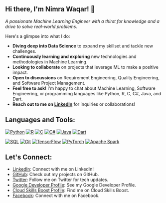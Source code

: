 ## Hi there, I'm Nimra Waqar! 👋

*A passionate Machine Learning Engineer with a thirst for knowledge and a drive to solve real-world problems.*  

Here's a glimpse into what I do:

* **Diving deep into Data Science** to expand my skillset and tackle new challenges.
* **Continuously learning and exploring** new technologies and methodologies in Machine Learning.
* **Looking to collaborate** on projects that leverage ML to make a positive impact.
* **Open to discussions** on Requirement Engineering, Quality Engineering, and Software Project Management.
* **Feel free to ask!** I'm happy to chat about Machine Learning, Software Engineering, or programming languages like Python, R, C, C#, Java, and Dart.
* **Reach out to me on [LinkedIn](https://www.linkedin.com/in/nimrahwaqar/)** for inquiries or collaborations!

## Languages and Tools:

[![Python](https://img.shields.io/badge/-Python-3776AB?style=flat-square&logo=python&logoColor=white)](https://img.shields.io/badge/-Python-3776AB?style=flat-square&logo=python&logoColor=white)
[![R](https://img.shields.io/badge/-R-276DC3?style=flat-square&logo=r&logoColor=white)](https://img.shields.io/badge/-R-276DC3?style=flat-square&logo=r&logoColor=white)
[![C](https://img.shields.io/badge/-C-A8B9CC?style=flat-square&logo=c&logoColor=white)](https://img.shields.io/badge/-C-A8B9CC?style=flat-square&logo=c&logoColor=white)
[![C#](https://img.shields.io/badge/-C%23-239120?style=flat-square&logo=c-sharp&logoColor=white)](https://img.shields.io/badge/-C%23-239120?style=flat-square&logo=c-sharp&logoColor=white)
[![Java](https://img.shields.io/badge/-Java-007396?style=flat-square&logo=java&logoColor=white)](https://img.shields.io/badge/-Java-007396?style=flat-square&logo=java&logoColor=white)
[![Dart](https://img.shields.io/badge/-Dart-0175C2?style=flat-square&logo=dart&logoColor=white)](https://img.shields.io/badge/-Dart-0175C2?style=flat-square&logo=dart&logoColor=white)

[![SQL](https://img.shields.io/badge/-SQL-4479A1?style=flat-square&logo=sql&logoColor=white)](https://img.shields.io/badge/-SQL-4479A1?style=flat-square&logo=sql&logoColor=white)
[![Git](https://img.shields.io/badge/-Git-F05032?style=flat-square&logo=git&logoColor=white)](https://img.shields.io/badge/-Git-F05032?style=flat-square&logo=git&logoColor=white)
[![TensorFlow](https://img.shields.io/badge/-TensorFlow-FF6F00?style=flat-square&logo=tensorflow&logoColor=white)](https://img.shields.io/badge/-TensorFlow-FF6F00?style=flat-square&logo=tensorflow&logoColor=white)
[![PyTorch](https://img.shields.io/badge/-PyTorch-EE4C2C?style=flat-square&logo=pytorch&logoColor=white)](https://img.shields.io/badge/-PyTorch-EE4C2C?style=flat-square&logo=pytorch&logoColor=white)
[![Apache Spark](https://img.shields.io/badge/-Apache%20Spark-E25A1C?style=flat-square&logo=apache-spark&logoColor=white)](https://img.shields.io/badge/-Apache%20Spark-E25A1C?style=flat-square&logo=apache-spark&logoColor=white)

## Let's Connect:

* [LinkedIn](https://www.linkedin.com/in/nimrahwaqar/): Connect with me on LinkedIn!
* [GitHub](https://github.com/am-nimrah): Check out my projects on GitHub.
* [Twitter](https://twitter.com/nimrah_waqar): Follow me on Twitter for tech updates.
* [Google Developer Profile](https://developers.google.com/profile/u/NimraWaqar): See my Google Developer Profile.
* [Cloud Skills Boost Profile](https://www.cloudskillsboost.google/public_profiles/89ba4cb7-8d82-44eb-b10b-7330cc7688f4): Find me on Cloud Skills Boost.
* [Facebook](https://www.facebook.com/people/Nimra-Waqar/pfbid02UtvDKv6Fr9dgb34RgZoF8BgdAHJEedqNkqvSMYdHd1Fkn7xayvoCTs5wbjxiUm4El/): Connect with me on Facebook.
